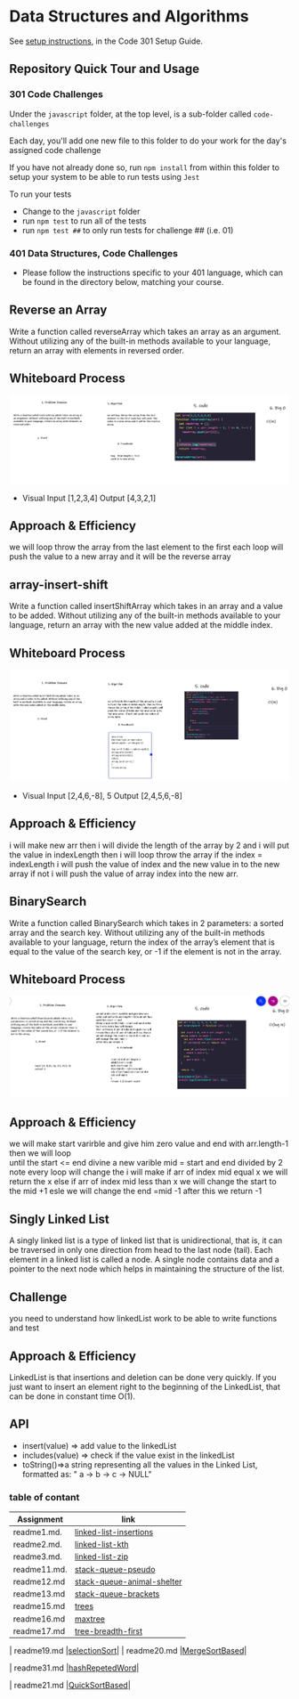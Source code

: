 # Data Structures and Algorithms

See [setup instructions](https://codefellows.github.io/setup-guide/code-301/3-code-challenges), in the Code 301 Setup Guide.

## Repository Quick Tour and Usage

### 301 Code Challenges

Under the `javascript` folder, at the top level, is a sub-folder called `code-challenges`

Each day, you'll add one new file to this folder to do your work for the day's assigned code challenge

If you have not already done so, run `npm install` from within this folder to setup your system to be able to run tests using `Jest`

To run your tests

- Change to the `javascript` folder
- run `npm test` to run all of the tests
- run `npm test ##` to only run tests for challenge ## (i.e. 01)

### 401 Data Structures, Code Challenges

- Please follow the instructions specific to your 401 language, which can be found in the directory below, matching your course.

## Reverse an Array

Write a function called reverseArray which takes an array as an argument. Without utilizing any of the built-in methods available to your language, return an array with elements in reversed order.

## Whiteboard Process

![array-reverse](./whiteBoard/array-reverse.JPG)
- Visual  Input [1,2,3,4]   Output [4,3,2,1]

## Approach & Efficiency

we will loop throw the array from the last element to the first each loop will push  the value to a new array and it will be the reverse array

## array-insert-shift

Write a function called insertShiftArray which takes in an array and a value to be added. Without utilizing any of the built-in methods available to your language, return an array with the new value added at the middle index.

## Whiteboard Process

![array-insert-shift](./whiteBoard/array-insert-shift.JPG)

- Visual  Input [2,4,6,-8], 5    Output [2,4,5,6,-8]

## Approach & Efficiency

i will make new arr then
i will divide the length of the array by 2 and i will put the value in indexLength  then i will loop throw the array if the index = indexLength i will push the value of index and the new value in to the new array  if not i will push the value of array index  into the new arr.

## BinarySearch

Write a function called BinarySearch which takes in 2 parameters: a sorted array and the search key. Without utilizing any of the built-in methods available to your language, return the index of the array’s element that is equal to the value of the search key, or -1 if the element is not in the array.

## Whiteboard Process

![array-insert-shift](./whiteBoard/BinarySearch.JPG)

## Approach & Efficiency

we will make start varirble and give him zero value and end with arr.length-1 then we will loop  
until the start <= end
divine a new varible mid = start and end divided by 2 note every loop will change
the i will make if arr of index mid equal x we will return the x else if  arr of index mid less than x we will change the start to the mid +1 esle we will change the end =mid -1
after this we return -1

## Singly Linked List

A singly linked list is a type of linked list that is unidirectional, that is, it can be traversed in only one direction from head to the last node (tail). Each element in a linked list is called a node. A single node contains data and a pointer to the next node which helps in maintaining the structure of the list.

## Challenge

you need to understand how linkedList work to be able to write functions and test

## Approach & Efficiency

LinkedList is that insertions and deletion can be done very quickly.
If you just want to insert an element right to the beginning of the LinkedList, that can be done in constant time O(1).

## API

- insert(value) => add value to the linkedList
- includes(value) => check if the value exist in the linkedList
- toString()=>a string representing all the values in the Linked List, formatted as:
"  a  ->  b  ->  c  -> NULL"

### table of contant

|  Assignment    |    link                                                                       |
| -----------    | ----------------                                                              |
|  readme1.md.   |[linked-list-insertions](javascript/linked-list-insertions/readme1.md)         |
|  readme2.md.   |[linked-list-kth](javascript/linked-list-kth/readme2.md)                       |
|  readme3.md.   |[linked-list-zip](javascript/linked-list-zip/readme3.md)                       |
|  readme11.md.  |[stack-queue-pseudo](javascript/stack-queue-pseudo/readme11.md)                |
|  readme12.md   |[stack-queue-animal-shelter](javascript/stack-queue-animal-shelter/readme12.md)|
|  readme13.md   |[stack-queue-brackets](javascript/stack-queue-brackets/readme13.md)|
|  readme15.md   |[trees](javascript/trees/readme15.md)|
|  readme16.md   |[maxtree](javascript/maxtree/trees/readme16.md)|
|  readme17.md   |[tree-breadth-first](javascript/tree-breadth-first/readme17.md)|

|  readme19.md   |[selectionSort](javascript/selectionSort/readme19.md)|
|  readme20.md   |[MergeSortBased](javascript/MergeSortBased/readme20.md)|

|  readme31.md   |[hashRepetedWord](javascript/hashRepetedWord/readme31.md)|

|  readme21.md   |[QuickSortBased](javascript/sortQ/readme21.md)|

